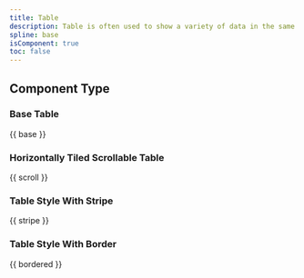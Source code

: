 ```yaml
---
title: Table
description: Table is often used to show a variety of data in the same structure, easy to organize, compare and analyze, and can search, filter, sort and other operations on the data. Generally, it includes three parts: table header, data row and table tail.
spline: base
isComponent: true
toc: false
---
```


## Component Type

### Base Table
{{ base }}

### Horizontally Tiled Scrollable Table
{{ scroll }}

### Table Style With Stripe
{{ stripe }}

### Table Style With Border
{{ bordered }}
